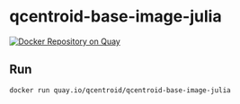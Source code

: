 # qcentroid-base-image-julia

[![Docker Repository on Quay](https://quay.io/repository/qcentroid/qcentroid-base-image-julia/status "Docker Repository on Quay")](https://quay.io/repository/qcentroid/qcentroid-base-image-julia)

## Run

```bash
docker run quay.io/qcentroid/qcentroid-base-image-julia
```